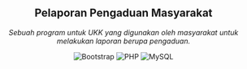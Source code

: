 <br/>
<br/>
<br/>

<div align="center">
  <h2 align="center"> <strong>Pelaporan Pengaduan Masyarakat</strong> </h2>
  <p align="center"> <em>Sebuah program untuk UKK yang digunakan oleh masyarakat untuk melakukan laporan berupa pengaduan.</em> </p>

  ![Bootstrap](https://img.shields.io/badge/bootstrap-%238511FA.svg?style=for-the-badge&logo=bootstrap&logoColor=white)
  ![PHP](https://img.shields.io/badge/php-%23777BB4.svg?style=for-the-badge&logo=php&logoColor=white)
  ![MySQL](https://img.shields.io/badge/mysql-%2300f.svg?style=for-the-badge&logo=mysql&logoColor=white)
</div>
